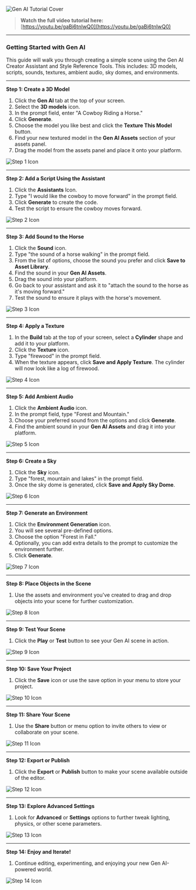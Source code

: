 ![Gen AI Tutorial Cover](../../images/gen-ai-cover.png)

> **Watch the full video tutorial here:**  
> [https://youtu.be/gaBi6tnIwQ0](https://youtu.be/gaBi6tnIwQ0)

---

### **Getting Started with Gen AI**  

This guide will walk you through creating a simple scene using the Gen AI Creator Assistant and Style Reference Tools. This includes: 3D models, scripts, sounds, textures, ambient audio, sky domes, and environments.

---

**Step 1: Create a 3D Model**

1. Click the **Gen AI** tab at the top of your screen.  
2. Select the **3D models** icon.  
3. In the prompt field, enter "A Cowboy Riding a Horse."  
4. Click **Generate**.  
5. Choose the model you like best and click the **Texture This Model** button.  
6. Find your new textured model in the **Gen AI Assets** section of your assets panel.  
7. Drag the model from the assets panel and place it onto your platform.

![Step 1 Icon](../../images/image1.png)

---

**Step 2: Add a Script Using the Assistant**

1. Click the **Assistants** Icon.   
2. Type "I would like the cowboy to move forward" in the prompt field.  
3. Click **Generate** to create the code.  
4. Test the script to ensure the cowboy moves forward.

![Step 2 Icon](../../images/image2.png)

---

**Step 3: Add Sound to the Horse**

1. Click the **Sound** icon.  
2. Type "the sound of a horse walking" in the prompt field.  
3. From the list of options, choose the sound you prefer and click **Save to Asset Library**.  
4. Find the sound in your **Gen AI Assets**.  
5. Drag the sound into your platform.  
6. Go back to your assistant and ask it to "attach the sound to the horse as it's moving forward."  
7. Test the sound to ensure it plays with the horse's movement.

![Step 3 Icon](../../images/image3.png)

---

**Step 4: Apply a Texture**

1. In the **Build** tab at the top of your screen, select a **Cylinder** shape and add it to your platform.  
2. Click the **Texture** icon.  
3. Type "firewood" in the prompt field.  
4. When the texture appears, click **Save and Apply Texture**. The cylinder will now look like a log of firewood.

![Step 4 Icon](../../images/image4.png)

---

**Step 5: Add Ambient Audio**

1. Click the **Ambient Audio** icon.  
2. In the prompt field, type "Forest and Mountain."  
3. Choose your preferred sound from the options and click **Generate**.  
4. Find the ambient sound in your **Gen AI Assets** and drag it into your platform.

![Step 5 Icon](../../images/image5.png)

---

**Step 6: Create a Sky**

1. Click the **Sky** icon.  
2. Type "forest, mountain and lakes" in the prompt field.  
3. Once the sky dome is generated, click **Save and Apply Sky Dome**.

![Step 6 Icon](../../images/image6.png)

---

**Step 7: Generate an Environment**

1. Click the **Environment Generation** icon.  
2. You will see several pre-defined options.  
3. Choose the option "Forest in Fall."  
4. Optionally, you can add extra details to the prompt to customize the environment further.  
5. Click **Generate**.

![Step 7 Icon](../../images/image7.png)

---

**Step 8: Place Objects in the Scene**

1. Use the assets and environment you've created to drag and drop objects into your scene for further customization.

![Step 8 Icon](../../images/image8.png)

---

**Step 9: Test Your Scene**

1. Click the **Play** or **Test** button to see your Gen AI scene in action.

![Step 9 Icon](../../images/image9.png)

---

**Step 10: Save Your Project**

1. Click the **Save** icon or use the save option in your menu to store your project.

![Step 10 Icon](../../images/image10.png)

---

**Step 11: Share Your Scene**

1. Use the **Share** button or menu option to invite others to view or collaborate on your scene.

![Step 11 Icon](../../images/image11.png)

---

**Step 12: Export or Publish**

1. Click the **Export** or **Publish** button to make your scene available outside of the editor.

![Step 12 Icon](../../images/image12.png)

---

**Step 13: Explore Advanced Settings**

1. Look for **Advanced** or **Settings** options to further tweak lighting, physics, or other scene parameters.

![Step 13 Icon](../../images/image13.png)

---

**Step 14: Enjoy and Iterate!**

1. Continue editing, experimenting, and enjoying your new Gen AI-powered world.

![Step 14 Icon](../../images/image14.png)